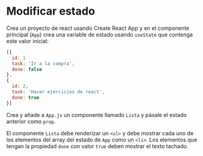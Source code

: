 # Modificar estado

Crea un proyecto de react usando Create React App y en el componente principal (`App`) crea una variable de estado usando `useState` que contenga este valor inicial:

```js
[{
  id: 1
  task: 'Ir a la compra',
  done: false
},
{
  id: 2,
  task: 'Hacer ejercicios de react',
  done: true
}]
```

Crea y añade a `App.js` un componente llamado `Lista` y pásale el estado anterior como `prop`.

El componente `Lista` debe renderizar un `<ul>` y debe mostrar cada uno de los elementos del array del estado de `App` como un `<li>`. Los elementos que tengan la propiedad `done` con valor `true` deben mostrar el texto tachado.
